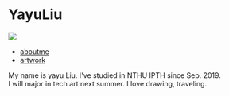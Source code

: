 <!DOCTYPE html>

<html>
<head>
  <tytle></tytle>
  
<link href="layout.css" rel="stylesheet" type="text/css">

</head>

<body>

<div id="HEADER">
  <h1>YayuLiu</h1>
</div>
<img src="https://imgur.com/oqTkhy4">

<div id="NAV">
  <ul>
    <li><a href="#">aboutme</a></li>
    <li><a href="#">artwork</a></li>
  </ul>
</div>

<div id="CONTENT">

<p>My name is yayu Liu. I've studied in NTHU IPTH since Sep. 2019.<br >
I will major in tech art next summer. I love drawing, traveling.<br ></p>
</div>

</body>
</html>
